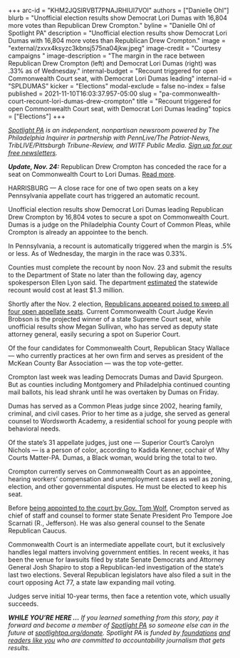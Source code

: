 +++
arc-id = "KHM2JQSIRVBT7PNAJRHIUI7VOI"
authors = ["Danielle Ohl"]
blurb = "Unofficial election results show Democrat Lori Dumas with 16,804 more votes than Republican Drew Crompton."
byline = "Danielle Ohl of Spotlight PA"
description = "Unofficial election results show Democrat Lori Dumas with 16,804 more votes than Republican Drew Crompton."
image = "external/zxvx4ksyzc3kbnsj575na04jkw.jpeg"
image-credit = "Courtesy campaigns "
image-description = "The margin in the race between Republican Drew Crompton (left) and Democrat Lori Dumas (right) was .33% as of Wednesday."
internal-budget = "Recount triggered for open Commonwealth Court seat, with Democrat Lori Dumas leading"
internal-id = "SPLDUMAS"
kicker = "Elections"
modal-exclude = false
no-index = false
published = 2021-11-10T16:03:37.957-05:00
slug = "pa-commonwealth-court-recount-lori-dumas-drew-crompton"
title = "Recount triggered for open Commonwealth Court seat, with Democrat Lori Dumas leading"
topics = ["Elections"]
+++

<a href="https://lesspage.com/"><i>Spotlight PA</i></a><i> is an independent, nonpartisan newsroom powered by The Philadelphia Inquirer in partnership with PennLive/The Patriot-News, TribLIVE/Pittsburgh Tribune-Review, and WITF Public Media. </i><a href="https://lesspage.com/newsletters"><i>Sign up for our free newsletters</i></a><i>.</i>

<i><b>Update, Nov. 24:</b></i> Republican Drew Crompton has conceded the race for a seat on Commonwealth Court to Lori Dumas. <a href="https://apnews.com/article/elections-pennsylvania-election-recounts-election-2020-state-courts-a8a57048d4f54b270c2f02bd3993ba32">Read more</a>.

HARRISBURG — A close race for one of two open seats on a key Pennsylvania appellate court has triggered an automatic recount.

Unofficial election results show Democrat Lori Dumas leading Republican Drew Crompton by 16,804 votes to secure a spot on Commonwealth Court. Dumas is a judge on the Philadelphia County Court of Common Pleas, while Crompton is already an appointee to the bench.

In Pennsylvania, a recount is automatically triggered when the margin is .5% or less. As of Wednesday, the margin in the race was 0.33%.

Counties must complete the recount by noon Nov. 23 and submit the results to the Department of State no later than the following day, agency spokesperson Ellen Lyon said. The department <a href="https://www.media.pa.gov/Pages/State-details.aspx?newsid=503">estimated</a> the statewide recount would cost at least $1.3 million.

<script src="https://lesspage.com/embed.js" async></script><div data-spl-embed-version="1" data-spl-src="https://lesspage.com/embeds/newsletter/"></div>

Shortly after the Nov. 2 election, <a href="https://lesspage.com/news/2021/11/election-results-2021-pennsylvania-supreme-court-candidates/" target="_blank">Republicans appeared poised to sweep all four open appellate seats</a>. Current Commonwealth Court Judge Kevin Brobson is the projected winner of a state Supreme Court seat, while unofficial results show Megan Sullivan, who has served as deputy state attorney general, easily securing a spot on Superior Court.

Of the four candidates for Commonwealth Court, Republican Stacy Wallace — who currently practices at her own firm and serves as president of the McKean County Bar Association — was the top vote-getter.

Crompton last week was leading Democrats Dumas and David Spurgeon. But as counties including Montgomery and Philadelphia continued counting mail ballots, his lead shrank until he was overtaken by Dumas on Friday.

<script src="https://lesspage.com/embed.js" async></script><div data-spl-embed-version="1" data-spl-src="https://lesspage.com/embeds/donate/?eyebrow_text=SUPPORT%20SPOTLIGHT%20PA&cta_text=YES%2C%20DOUBLE%20MY%20GIFT&teaser_text=Support%20Spotlight%20PA's%20vital%20investigative%20journalism%20for%20Pennsylvania%20and%20for%20a%20limited%20time%2C%20all%20gifts%20will%20be%20DOUBLED."></div>

Dumas has served as a Common Pleas judge since 2002, hearing family, criminal, and civil cases. Prior to her time as a judge, she served as general counsel to Wordsworth Academy, a residential school for young people with behavioral needs.

Of the state’s 31 appellate judges, just one — Superior Court’s Carolyn Nichols — is a person of color, according to Kadida Kenner, cochair of Why Courts Matter-PA. Dumas, a Black woman, would bring the total to two.

Crompton currently serves on Commonwealth Court as an appointee, hearing workers’ compensation and unemployment cases as well as zoning, election, and other governmental disputes. He must be elected to keep his seat.

Before <a href="https://lesspage.com/news/2019/11/wolf-judicial-vacancies-drew-crompton-commonwealth-court/">being appointed to the court by Gov. Tom Wolf</a>, Crompton served as chief of staff and counsel to former state Senate President Pro Tempore Joe Scarnati (R., Jefferson). He was also general counsel to the Senate Republican Caucus.

Commonwealth Court is an intermediate appellate court, but it exclusively handles legal matters involving government entities. In recent weeks, it has been the venue for lawsuits filed by state Senate Democrats and Attorney General Josh Shapiro to stop a Republican-led investigation of the state’s last two elections. Several Republican legislators have also filed a suit in the court opposing Act 77, a state law expanding mail voting.

Judges serve initial 10-year terms, then face a retention vote, which usually succeeds.

<i><b>WHILE YOU’RE HERE ...</b></i><i> If you learned something from this story, pay it forward and become a member of </i><a href="https://lesspage.com/"><i>Spotlight PA</i></a><i> so someone else can in the future at </i><a href="http://spotlightpa.org/donate"><i>spotlightpa.org/donate</i></a><i>. Spotlight PA is funded by</i><a href="https://lesspage.com/support"><i> foundations</i></a><i> </i><a href="https://lesspage.com/support"><i>and readers like you</i></a><i> who are committed to accountability journalism that gets results.</i>
